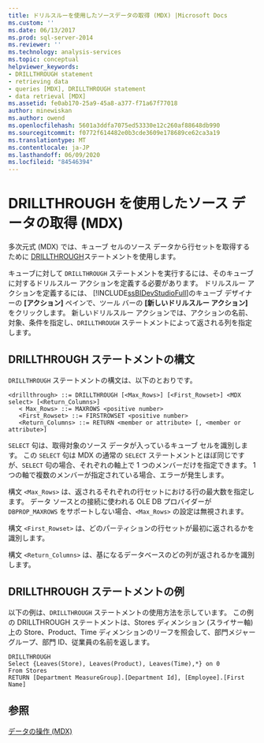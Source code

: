 ```yaml
---
title: ドリルスルーを使用したソースデータの取得 (MDX) |Microsoft Docs
ms.custom: ''
ms.date: 06/13/2017
ms.prod: sql-server-2014
ms.reviewer: ''
ms.technology: analysis-services
ms.topic: conceptual
helpviewer_keywords:
- DRILLTHROUGH statement
- retrieving data
- queries [MDX], DRILLTHROUGH statement
- data retrieval [MDX]
ms.assetid: fe0ab170-25a9-45a8-a377-f71a67f77018
author: minewiskan
ms.author: owend
ms.openlocfilehash: 5601a3ddfa7075ed53330e12c260af88648db990
ms.sourcegitcommit: f0772f614482e0b3cde3609e178689ce62ca3a19
ms.translationtype: MT
ms.contentlocale: ja-JP
ms.lasthandoff: 06/09/2020
ms.locfileid: "84546394"
---
```

# <a name="using-drillthrough-to-retrieve-source-data-mdx"></a>DRILLTHROUGH を使用したソース データの取得 (MDX)
  多次元式 (MDX) では、キューブ セルのソース データから行セットを取得するために [DRILLTHROUGH](/sql/mdx/mdx-data-manipulation-drillthrough)ステートメントを使用します。  
  
 キューブに対して `DRILLTHROUGH` ステートメントを実行するには、そのキューブに対するドリルスルー アクションを定義する必要があります。 ドリルスルー アクションを定義するには、 [!INCLUDE[ssBIDevStudioFull](../../../includes/ssbidevstudiofull-md.md)]のキューブ デザイナーの **[アクション]** ペインで、ツール バーの **[新しいドリルスルー アクション]** をクリックします。 新しいドリルスルー アクションでは、アクションの名前、対象、条件を指定し、`DRILLTHROUGH` ステートメントによって返される列を指定します。  
  
## <a name="drillthrough-statement-syntax"></a>DRILLTHROUGH ステートメントの構文  
 `DRILLTHROUGH` ステートメントの構文は、以下のとおりです。  
  
```  
<drillthrough> ::= DRILLTHROUGH [<Max_Rows>] [<First_Rowset>] <MDX select> [<Return_Columns>]  
   < Max_Rows> ::= MAXROWS <positive number>  
   <First_Rowset> ::= FIRSTROWSET <positive number>  
   <Return_Columns> ::= RETURN <member or attribute> [, <member or attribute>]  
```  
  
 `SELECT` 句は、取得対象のソース データが入っているキューブ セルを識別します。 この `SELECT` 句は MDX の通常の `SELECT` ステートメントとほぼ同じですが、`SELECT` 句の場合、それぞれの軸上で 1 つのメンバーだけを指定できます。 1 つの軸で複数のメンバーが指定されている場合、エラーが発生します。  
  
 構文 `<Max_Rows>` は、返されるそれぞれの行セットにおける行の最大数を指定します。 データ ソースとの接続に使われる OLE DB プロバイダーが `DBPROP_MAXROWS` をサポートしない場合、`<Max_Rows>` の設定は無視されます。  
  
 構文 `<First_Rowset>` は、どのパーティションの行セットが最初に返されるかを識別します。  
  
 構文 `<Return_Columns>` は、基になるデータベースのどの列が返されるかを識別します。  
  
## <a name="drillthrough-statement-example"></a>DRILLTHROUGH ステートメントの例  
 以下の例は、`DRILLTHROUGH` ステートメントの使用方法を示しています。 この例の DRILLTHROUGH ステートメントは、Stores ディメンション (スライサー軸) 上の Store、Product、Time ディメンションのリーフを照会して、部門メジャー グループ、部門 ID、従業員の名前を返します。  
  
```  
DRILLTHROUGH  
Select {Leaves(Store), Leaves(Product), Leaves(Time),*} on 0  
From Stores  
RETURN [Department MeasureGroup].[Department Id], [Employee].[First Name]  
```  
  
## <a name="see-also"></a>参照  
 [データの操作 (MDX)](mdx-data-manipulation-manipulating-data.md)  
  
  
